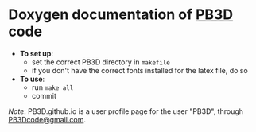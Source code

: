 # Doxygen documentation of [PB3D](https://toonweyens.github.io/PB3D) code

* **To set up**:
    * set the correct PB3D directory in `makefile`
    * if you don't have the correct fonts installed for the latex file, do so
* **To use**:
    * run `make all`
    * commit

*Note*:
PB3D.github.io is a user profile page for the user "PB3D", through PB3Dcode@gmail.com.
